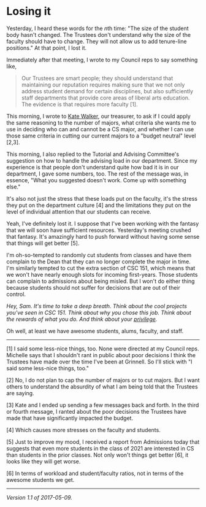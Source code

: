 Losing it
=========

Yesterday, I heard these words for the *n*th time: "The size of the student
body hasn't changed.  The Trustees don't understand why the size of the
faculty should have to change.  They will not allow us to add tenure-line
positions."  At that point, I lost it.

Immediately after that meeting, I wrote to my Council reps to say
something like,

> Our Trustees are smart people; they should understand that maintaining
our reputation requires making sure that we not only address student
demand for certain disciplines, but also sufficiently staff departments
that provide core areas of liberal arts education.  The evidence is
that requires more faculty [1].

This morning, I wrote to [Kate Walker](kate-walker), our treasurer,
to ask if I could apply the same reasoning to the number of majors,
what criteria she wants me to use in deciding who can and cannot be a CS
major, and whether I can use those same criteria in cutting our current
majors to a "budget neutral" level [2,3].

This morning, I also replied to the Tutorial and Advising Committee's
suggestion on how to handle the advising load in our department.  Since my
experience is that people don't understand quite how bad it is in our
department, I gave some numbers, too.  The rest of the message was, in
essence, "What you suggested doesn't work.  Come up with something else."

It's also not just the stress that these loads put on the faculty, it's
the stress they put on the department culture [4] and the limitations they
put on the level of individual attention that our students can receive.

Yeah, I've definitely lost it.  I suppose that I've been working with
the fantasy that we will soon have sufficient resources.  Yesterday's
meeting crushed that fantasy.  It's amazingly hard to push forward
without having some sense that things will get better [5].

I'm oh-so-tempted to randomly cut students from classes and have them
complain to the Dean that they can no longer complete the major in time.
I'm similarly tempted to cut the extra section of CSC 151, which means that
we won't have nearly enough slots for incoming first-years.  Those students
can complain to admissions about being misled.  But I won't do either
thing because students should not suffer for decisions that are out of
their control.

*Hey, Sam.  It's time to take a deep breath.  Think about the cool
projects you've seen in CSC 151.  Think about why you chose this
job.  Think about the rewards of what you do.  And think about your
[privilege](owning-your-privilege).*

Oh well, at least we have awesome students, alums, faculty, and staff.

---

[1] I said some less-nice things, too.  None were directed at my Council
reps.  Michelle says that I shouldn't rant in public about poor decisions
I think the Trustees have made over the time I've been at Grinnell.  So
I'll stick with "I said some less-nice things, too."

[2] No, I do not plan to cap the number of majors or to cut majors.  But
I want others to understand the absurdity of what I am being told that
the Trustees are saying.

[3] Kate and I ended up sending a few messages back and forth.  In the
third or fourth message, I ranted about the poor decisions the Trustees
have made that have significantly impacted the budget.

[4] Which causes more stresses on the faculty and students.

[5] Just to improve my mood, I received a report from Admissions today 
that suggests that even more students in the class of 2021 are interested
in CS than students in the prior classes.  Not only won't things get
better [6], it looks like they will get worse.

[6] In terms of workload and student/faculty ratios, not in terms of the
awesome students we get.

---

*Version 1.1 of 2017-05-09.*
